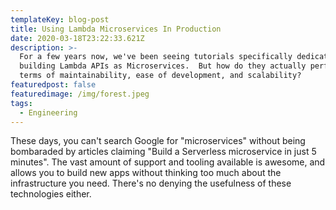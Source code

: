 ```yaml
---
templateKey: blog-post
title: Using Lambda Microservices In Production
date: 2020-03-18T23:22:33.621Z
description: >-
  For a few years now, we've been seeing tutorials specifically dedicated to
  building Lambda APIs as Microservices.  But how do they actually perform in
  terms of maintainability, ease of development, and scalability?
featuredpost: false
featuredimage: /img/forest.jpeg
tags:
  - Engineering
---
```

These days, you can't search Google for "microservices" without being bombaraded by articles claiming "Build a Serverless microservice in just 5 minutes".  The vast amount of support and tooling available is awesome, and allows you to build new apps without thinking too much about the infrastructure you need.  There's no denying the usefulness of these technologies either.
